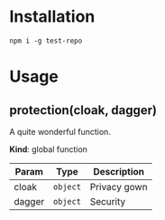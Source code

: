 # Installation

```
npm i -g test-repo
```

# Usage

## protection(cloak, dagger)

A quite wonderful function.

**Kind**: global function  

| Param | Type | Description |
| --- | --- | --- |
| cloak | `object` | Privacy gown |
| dagger | `object` | Security |

<!-- LINKS -->